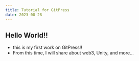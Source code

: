 ```yaml
---
title: Tutorial for GitPress
date: 2023-08-28
---
```


## Hello World!!
+ this is my first work on GitPress!!
+ From this time, I will share about web3, Unity, and more...